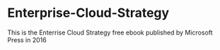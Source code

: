 # Enterprise-Cloud-Strategy 

This is the Enterrise Cloud Strategy free ebook published by Microsoft Press in 2016
